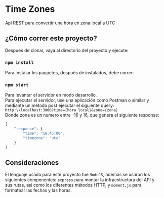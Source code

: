 # Time Zones

Api REST para convertir una hora en zona local a UTC

## ¿Cómo correr este proyecto?

Despues de clonar, vaya al directorio del proyecto y ejecute:

### `npm install`

Para instalar los paquetes, después de instalados, debe correr:

### `npm start`

Para levantar el servidor en modo desarrollo.<br>
Para ejecutar el servidor, use una aplicación como Postman o similar y mediante un método post ejecutar el siguiente query: <br>
`http:\\localhost:3000?time={hora_local}&zone={zona}` <br>
Donde zona es un numero entre -16 y 16, que genera el siguiente response:

``` javascript
{
    "response": {
        "time": "16:45:00",
        "timezone": "utc"
    }
}
```

## Consideraciones

El lenguaje usado para este proyecto fue `NodeJS`, además se usaron los siguientes componentes: `express` para montar la infraestructura del API y sus rutas, así como los diferentes métodos HTTP, y `moment.js` para formatear las fechas y las horas.